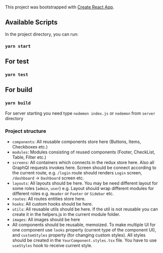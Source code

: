 This project was bootstrapped with [Create React App](https://github.com/facebook/create-react-app).

## Available Scripts

In the project directory, you can run:

### `yarn start`

## For test 
### `yarn test`

## For build
### `yarn build`

For server starting you need type `nodemon index.js` or `nodemon` from `server` directory

### Project structure
- `components`: All reusable components store here (Buttons, Items, Checkboxes etc.)
- `modules`: Modules consisting of reused components (Footer, CheckList, Table, Filter etc.)
- `screens`: All containers which connects in the redux store here. Also all GraphQl requests invokes here. Screen should be connect according to the current route, e.g. `/login` route should renders `Login` screen, `/dashboard` -> `Dashboard` screen etc.
- `layouts`: All layouts should be here. You may be need different layout for some roles (`admin`, `user`) e.g. Layout should wrap different modules for different roles e.g. `Header` or `Footer` or `Sidebar` etc.
- `routes`: All routes entities store here.
- `hooks`: All custom hooks should be here.
- `utils`: All reusable utils should be here. If the util is not reusable you can create it in the helpers.js in the current module folder.
- `images`: All images should be here
- All components should be reusable, memoized. To make multiple UI for one component use `looks` property (current type of the component UI), and `customStyles` property (for changing custom styles). All styles should be created in the `YourComponent.styles.tsx` file. You have to use `useStyles` hook to receive current style.


